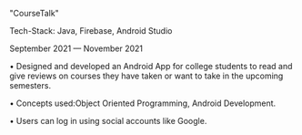 "CourseTalk"

Tech-Stack: Java, Firebase, Android Studio

September 2021 — November 2021

• Designed and developed an Android App for college students to read and give reviews on courses they have taken or want to take in the upcoming semesters.

• Concepts used:Object Oriented Programming, Android Development.

• Users can log in using social accounts like Google.

